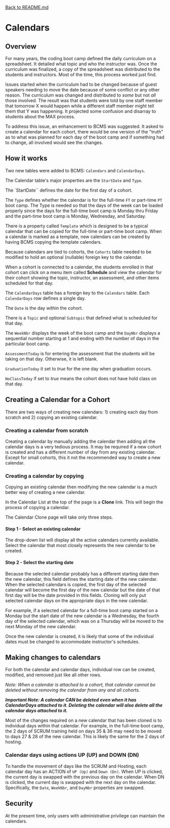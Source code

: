 [Back to README.md](README.md)

# Calendars

## Overview

For many years, the coding boot camp defined the daily curriculum on a spreadsheet. It detailed what topic and who the instructor was. Once the curriculum was finalized, a copy of the spreadsheet was distributed to the students and instructors. Most of the time, this process worked just find.

Issues started when the curriculum had to be changed because of guest speakers needing to move the date because of some conflict or any other reason. The curriculum was changed and distributed to *some* but not *all* those involved. The result was that students were told by one staff member that tomorrow X would happen while a different staff member might tell them that Y was happening. It projected some confusion and disarray to students about the MAX process.

To address this issue, an enhancement to BCMS was suggested. It asked to create a calendar for each cohort, there would be one version of the "truth" as to what was planned for each day of the boot camp and if something had to change, all involved would see the changes.

## How it works

Two new tables were added to BCMS: `Calendars` and `CalendarDays`. 

The Calendar table's major properties are the `StartDate` and `Type`. 

The `StartDate`` defines the date for the first day of a cohort.

The `Type` defines whether the calendar is for the full-time `FT` or part-time `PT` boot camp. The Type is needed so that the days of the week can be loaded properly since the days for the full-time boot camp is Monday thru Friday and the part-time boot camp is Monday, Wednesday, and Saturday. 

There is a property called `Template` which is designed to be a typical calendar that can be copied for the full-time or part-time boot camp. When a calendar is marked as a template, new calendars can be created by having BCMS copying the template calendars.

Because calendars are tied to cohorts, the `Cohorts` table needed to be modified to hold an optional (nullable) foreign key to the calendar.

When a cohort is connected to a calendar, the students enrolled in that cohort can click on a menu item called **Schedule** and view the calendar for their cohort showing the topic, instructor, an assessment, and other items scheduled for that day.

The `CalendarDays` table has a foreign key to the `Calendars` table. Each `CalendarDays` row defines a single day.

The `Date` is the day within the cohort.

There is a `Topic` and optional `Subtopic` that defined what is scheduled for that day.

The `WeekNbr` displays the week of the boot camp and the `DayNbr` displays a sequential number starting at 1 and ending with the number of days in the particular boot camp.

`AssessmentToday` is for entering the assessment that the students will be taking on that day. Otherwise, it is left blank.

`GraduationToday` it set to *true* for the one day when graduation occurs.

`NoClassToday` if set to *true* means the cohort does not have hold class on that day.

## Creating a Calendar for a Cohort

There are two ways of creating new calendars: 1) creating each day from scratch and 2) copying an existing calendar.

### Creating a calendar from scratch

Creating a calendar by manually adding the calendar then adding all the calendar days is a very tedious process. It may be required if a new cohort is created and has a different number of day from any existing calendar. Except for small cohorts, this it not the recommended way to create a new calendar.

### Creating a calendar by copying

Copying an existing calendar then modifying the new calendar is a much better way of creating a new calendar.

In the Calendar List at the top of the page is a **Clone** link. This will begin the process of copying a calendar.

The Calendar Clone page will take only three steps.

#### Step 1 - Select an existing calendar

The drop-down list will display all the active calendars currently available. Select the calendar that most closely represents the new calendar to be created.

#### Step 2 - Select the starting date

Because the selected calendar probably has a different starting date then the new calendar, this field defines the starting date of the new calendar. When the selected calendars is copied, the first day of the selected calendar will become the first day of the new calendar but the date of that first day will be the date provided in this fields. Cloning will only put selected calendar days on the appropriate days in the new calendar. 

For example, if a selected calendar for a full-time boot camp started on a Monday but the start date of the new calendar is a Wednesday, the fourth day of the selected calendar, which was on a Thursday will be moved to the next Monday of the new calendar.

Once the new calendar is created, it is likely that some of the individual dates must be changed to accommodate instructor's schedules.

## Making changes to calendars

For both the calendar and calendar days, individual row can be created, modified, and removed just like all other rows.

*Note: When a calendar is attached to a cohort, that calendar cannot be deleted without removing the calendar from any and all cohorts.*

***Important Note: A calendar CAN be deleted even when it has CalendarDays attached to it. Deleting the calendar will also delete all the calendar days attached to it.***

Most of the changes required on a new calendar that has been cloned is to individual days within that calendar. For example, in the full-time boot camp, the 2 days of SCRUM training held on days 35 & 36 may need to be moved to days 27 & 28 of the new calendar. This is likely the same for the 2 days of hosting.

### Calendar days using actions UP (UP) and DOWN (DN)

To handle the movement of days like the SCRUM and Hosting, each calendar day has an ACTION of `UP (Up)` and `Down (Dn)`. When UP is clicked, the current day is swapped with the previous day on the calendar. When DN is clicked, the current day is swapped with the next day on the calendar. Specifically, the `Date`, `WeekNbr`, and `DayNbr` properties are swapped.

## Security

At the present time, only users with administrative privilege can maintain the calendars.
